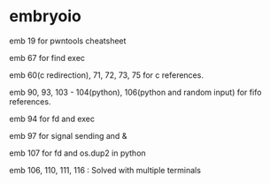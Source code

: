 # embryoio

emb 19 for pwntools cheatsheet

emb 67 for find exec

emb 60(c redirection), 71, 72, 73, 75 for c references.

emb 90, 93, 103 - 104(python), 106(python and random input) for fifo references.

emb 94 for fd and exec&#x20;

emb 97 for signal sending and &

emb 107 for fd and os.dup2 in python



emb 106, 110, 111, 116 : Solved with multiple terminals
